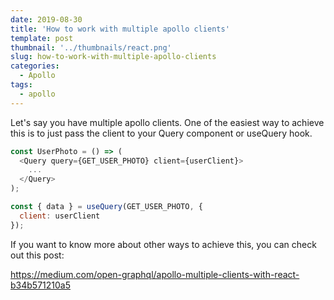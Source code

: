 ```yaml
---
date: 2019-08-30
title: 'How to work with multiple apollo clients'
template: post
thumbnail: '../thumbnails/react.png'
slug: how-to-work-with-multiple-apollo-clients
categories:
  - Apollo
tags:
  - apollo
---
```


Let's say you have multiple apollo clients. One of the easiest way to achieve this is to just pass the client to your Query component or useQuery hook.

```javascript
const UserPhoto = () => (
  <Query query={GET_USER_PHOTO} client={userClient}>
    ...
  </Query>
);
```

```javascript
const { data } = useQuery(GET_USER_PHOTO, {
  client: userClient
});
```

If you want to know more about other ways to achieve this, you can check out this post:

https://medium.com/open-graphql/apollo-multiple-clients-with-react-b34b571210a5
